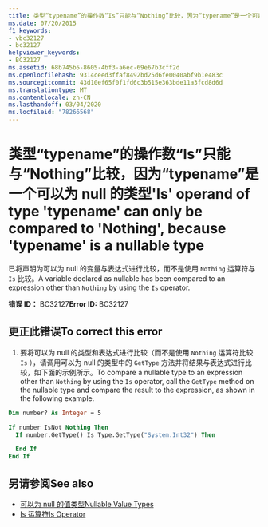 ```yaml
---
title: 类型“typename”的操作数“Is”只能与“Nothing”比较，因为“typename”是一个可以为 null 的类型
ms.date: 07/20/2015
f1_keywords:
- vbc32127
- bc32127
helpviewer_keywords:
- BC32127
ms.assetid: 68b745b5-8605-4bf3-a6ec-69e67b3cff2d
ms.openlocfilehash: 9314ceed3ffaf8492bd25d6fe0040abf9b1e483c
ms.sourcegitcommit: 43d10ef65f0f1fd6c3b515e363bde11a3fcd8d6d
ms.translationtype: MT
ms.contentlocale: zh-CN
ms.lasthandoff: 03/04/2020
ms.locfileid: "78266568"
---
```

# <a name="is-operand-of-type-typename-can-only-be-compared-to-nothing-because-typename-is-a-nullable-type"></a><span data-ttu-id="b3963-102">类型“typename”的操作数“Is”只能与“Nothing”比较，因为“typename”是一个可以为 null 的类型</span><span class="sxs-lookup"><span data-stu-id="b3963-102">'Is' operand of type 'typename' can only be compared to 'Nothing', because 'typename' is a nullable type</span></span>
<span data-ttu-id="b3963-103">已将声明为可以为 null 的变量与表达式进行比较，而不是使用 `Nothing` 运算符与 `Is` 比较。</span><span class="sxs-lookup"><span data-stu-id="b3963-103">A variable declared as nullable has been compared to an expression other than `Nothing` by using the `Is` operator.</span></span>  
  
 <span data-ttu-id="b3963-104">**错误 ID：** BC32127</span><span class="sxs-lookup"><span data-stu-id="b3963-104">**Error ID:** BC32127</span></span>  
  
## <a name="to-correct-this-error"></a><span data-ttu-id="b3963-105">更正此错误</span><span class="sxs-lookup"><span data-stu-id="b3963-105">To correct this error</span></span>
  
1. <span data-ttu-id="b3963-106">要将可以为 null 的类型和表达式进行比较（而不是使用 `Nothing` 运算符比较 `Is` ），请调用可以为 null 的类型中的 `GetType` 方法并将结果与表达式进行比较，如下面的示例所示。</span><span class="sxs-lookup"><span data-stu-id="b3963-106">To compare a nullable type to an expression other than `Nothing` by using the `Is` operator, call the `GetType` method on the nullable type and compare the result to the expression, as shown in the following example.</span></span>  
  
```vb  
Dim number? As Integer = 5  

If number IsNot Nothing Then  
  If number.GetType() Is Type.GetType("System.Int32") Then

  End If  
End If  
```  
  
## <a name="see-also"></a><span data-ttu-id="b3963-107">另请参阅</span><span class="sxs-lookup"><span data-stu-id="b3963-107">See also</span></span>

- [<span data-ttu-id="b3963-108">可以为 null 的值类型</span><span class="sxs-lookup"><span data-stu-id="b3963-108">Nullable Value Types</span></span>](../../visual-basic/programming-guide/language-features/data-types/nullable-value-types.md)
- [<span data-ttu-id="b3963-109">Is 运算符</span><span class="sxs-lookup"><span data-stu-id="b3963-109">Is Operator</span></span>](../../visual-basic/language-reference/operators/is-operator.md)
